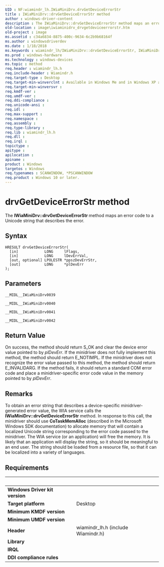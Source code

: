 ```yaml
---
UID : NF:wiamindr_lh.IWiaMiniDrv.drvGetDeviceErrorStr
title : IWiaMiniDrv::drvGetDeviceErrorStr method
author : windows-driver-content
description : The IWiaMiniDrv::drvGetDeviceErrorStr method maps an error code to a Unicode string that describes the error.
old-location : image\iwiaminidrv_drvgetdeviceerrorstr.htm
old-project : image
ms.assetid : c34a6834-8875-400c-9634-6c2b9b68164f
ms.author : windowsdriverdev
ms.date : 1/18/2018
ms.keywords : wiamindr_lh/IWiaMiniDrv::drvGetDeviceErrorStr, IWiaMiniDrv interface [Imaging Devices], drvGetDeviceErrorStr method, IWiaMiniDrv::drvGetDeviceErrorStr, drvGetDeviceErrorStr, image.iwiaminidrv_drvgetdeviceerrorstr, MiniDrv_d5a72b62-8987-4d0a-921e-8a7f4d915d12.xml, drvGetDeviceErrorStr method [Imaging Devices], IWiaMiniDrv interface, drvGetDeviceErrorStr method [Imaging Devices], IWiaMiniDrv
ms.prod : windows-hardware
ms.technology : windows-devices
ms.topic : method
req.header : wiamindr_lh.h
req.include-header : Wiamindr.h
req.target-type : Desktop
req.target-min-winverclnt : Available in Windows Me and in Windows XP and later.
req.target-min-winversvr : 
req.kmdf-ver : 
req.umdf-ver : 
req.ddi-compliance : 
req.unicode-ansi : 
req.idl : 
req.max-support : 
req.namespace : 
req.assembly : 
req.type-library : 
req.lib : wiamindr_lh.h
req.dll : 
req.irql : 
topictype : 
apitype : 
apilocation : 
apiname : 
product : Windows
targetos : Windows
req.typenames : SCANWINDOW, *PSCANWINDOW
req.product : Windows 10 or later.
---
```



# drvGetDeviceErrorStr method
The <b>IWiaMiniDrv::drvGetDeviceErrorStr </b>method maps an error code to a Unicode string that describes the error.

## Syntax

````
HRESULT drvGetDeviceErrorStr(
  [in]            LONG     lFlags,
  [in]            LONG     lDevErrVal,
  [out, optional] LPOLESTR *ppszDevErrStr,
  [out]           LONG     *plDevErr
);
````

## Parameters

`__MIDL__IWiaMiniDrv0039`



`__MIDL__IWiaMiniDrv0040`



`__MIDL__IWiaMiniDrv0041`



`__MIDL__IWiaMiniDrv0042`




## Return Value

On success, the method should return S_OK and clear the device error value pointed to by <i>plDevErr</i>. If the minidriver does not fully implement this method, the method should return E_NOTIMPL. If the minidriver does not recognize the error value passed to this method, the method should return E_INVALIDARG. If the method fails, it should return a standard COM error code and place a minidriver-specific error code value in the memory pointed to by <i>plDevErr</i>.

## Remarks

To obtain an error string that describes a device-specific minidriver-generated error value, the WIA service calls the <b>IWiaMiniDrv::drvGetDeviceErrorStr</b> method. In response to this call, the minidriver should use <b>CoTaskMemAlloc</b> (described in the Microsoft Windows SDK documentation) to allocate memory that will contain a localized Unicode string corresponding to the error code passed to the minidriver. The WIA service (or an application) will free the memory. It is likely that an application will display the string, so it should be meaningful to an end user. The string should be loaded from a resource file, so that it can be localized into a variety of languages.

## Requirements
| &nbsp; | &nbsp; |
| ---- |:---- |
| **Windows Driver kit version** |  |
| **Target platform** | Desktop |
| **Minimum KMDF version** |  |
| **Minimum UMDF version** |  |
| **Header** | wiamindr_lh.h (include Wiamindr.h) |
| **Library** |  |
| **IRQL** |  |
| **DDI compliance rules** |  |